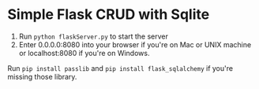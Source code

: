 # Simple Flask CRUD with Sqlite
1. Run `python flaskServer.py` to start the server
2. Enter 0.0.0.0:8080 into your browser if you're on Mac or UNIX machine or localhost:8080 if you're on Windows.

Run `pip install passlib` and `pip install flask_sqlalchemy` if you're missing those library.
